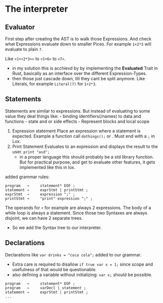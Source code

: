 # The interpreter
## Evaluator
First step after creating the AST is to walk those Expressions. And check what Expressions evaluate down to smaller Pices. For example `1+2*3` will evaluate to plain `7`.

Like  `<1+<2*3>>` to `<1+6>` to `<7>`.

- in my solution this is acchievd by by implementing the **Evaluated** Trait in Rust, basically as an interface over the different Expression-Types.
- then those just cascade down, till they cant be split anymore. Like Literals, for example `Literal(7)` for `1+2*3`.

## Statements
Statements are similar to expressions.
But instead of evaluating to some value they deal things like:
    - binding identifiers(/names) to data and functions
    - state and or side effects
    - Represent blocks and local scope

1. Expression statement
    Place an expression where a statement is expected. Example a function call `dothings();` or . Must end with a `;` in Lox.
2. Print Statement
    Evaluates to an expression and displays the result to the user. `print "asd";` 
    - in a proper language this should probably be a std library function. But for practical purpose, and get to evaluate other features, it gets implemented like this in lox.

added grammar rules:
```
program   →     statement* EOF ;
statement →     exprStmt | printStmt ;
exprStmt  →     expression ";" ;
printStmt →     "print" expression ";" ; 
```
The operands for `+` for example are always 2 expressions. The body of a while loop is always a statement. Since those two Syntaxes are always disjoint, we can have 2 separate trees.

- So we add the Syntax tree to our interpreter.

## Declarations
Declarations like `var drinks = "coca cola";` added to our grammar. 

- Extra care is required to disallow `if true var x = 1;` since scope and usefulness of that would be questionable.
- also defining a variable without initializing: `var x;` should be possible.
```
program   →     statement* EOF ;
program   →     varDecl | statement ;
statement →     exprStmt | printStmt ;
...
```
